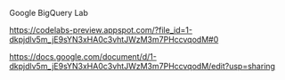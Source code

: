 Google BigQuery Lab

https://codelabs-preview.appspot.com/?file_id=1-dkpjdlv5m_jE9sYN3xHA0c3vhtJWzM3m7PHccvqodM#0

https://docs.google.com/document/d/1-dkpjdlv5m_jE9sYN3xHA0c3vhtJWzM3m7PHccvqodM/edit?usp=sharing
